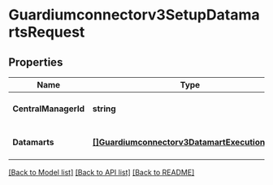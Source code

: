 # Guardiumconnectorv3SetupDatamartsRequest

## Properties
Name | Type | Description | Notes
------------ | ------------- | ------------- | -------------
**CentralManagerId** | **string** |  | [optional] [default to null]
**Datamarts** | [**[]Guardiumconnectorv3DatamartExecutionMode**](guardiumconnectorv3DatamartExecutionMode.md) |  | [optional] [default to null]

[[Back to Model list]](../README.md#documentation-for-models) [[Back to API list]](../README.md#documentation-for-api-endpoints) [[Back to README]](../README.md)

